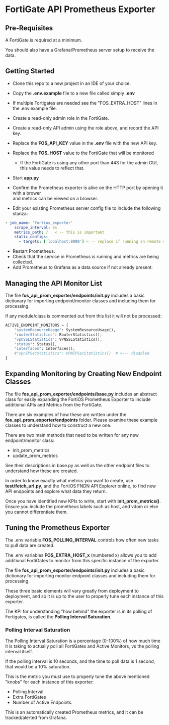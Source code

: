 # FortiGate API Prometheus Exporter

## Pre-Requisites

A FortiGate is required at a minimum.

You should also have a Grafana/Prometheus server setup to receive the data. 


## Getting Started

* Clone this repo to a new project in an IDE of your choice.
* Copy the **.env.example** file to a new file called simply **.env**
* If multiple Fortigates are needed see the "FOS_EXTRA_HOST" lines in the .env.example file.
* Create a read-only admin role in the FortiGate.
* Create a read-only API admin using the role above, and record the API key.
* Replace the **FOS_API_KEY** value in the **.env** file with the new API key.
* Replace the **FOS_HOST** value to the FortiGate that will be monitored

    * If the FortiGate is using any other port than 443 for the admin GUI, this value needs to reflect that.

* Start **app.py**
* Confirm the Prometheus exporter is alive on the HTTP port by opening it with a brower  
  and metrics can be viewed on a browser. 
* Edit your existing Prometheus server config file to include the following stanza:

```yaml
- job_name: 'fortios_exporter'
    scrape_interval: 5s
    metrics_path: /   < -- this is important
    static_configs:
      - targets: ['localhost:8000'] < -- replace if running on remote server or different port
```

* Restart Prometheus.
* Check that the service in Prometheus is running and metrics are being collected.
* Add Prometheus to Grafana as a data source if not already present. 

## Managing the API Monitor List

The file **fos_api_prom_exporter/endpoints/__init__.py** includes a basic dictionary for importing
endpoint/monitor classes and including them for processing.

If any module/class is commented out from this list it will not be processed:

```python
ACTIVE_ENDPOINT_MONITORS = {
    "systemResourceUsage": SystemResourceUsage(),
    "routerStatistics": RouterStatistics(),
    "vpnSSLStatistics": VPNSSLStatistics(),
    "status": Status(),
    "interfaces": Interfaces(),
    #"vpnIPSecStatistics": VPNIPSecStatistics()  # <--- disabled
}
```

## Expanding Monitoring by Creating New Endpoint Classes

The file **fos_api_prom_exporter/endpoints/base.py** includes an abstract class for easily 
expanding the FortiOS Prometheus
Exporter to include additional APIs and Metrics from the FortiGate.

There are six examples of how these are written under the **fos_api_prom_exporter/endpoints** folder. Please examine 
these example classes to understand how to construct a new one.

There are two main methods that need to be written for any new endpoint/monitor class: 

* init_prom_metrics
* update_prom_metrics

See their descriptions in base.py as well as the other endpoint files to understand how these are created.

In order to know exactly what metrics you want to create, use **test/fetch_url.py**, and the FortiOS FNDN API Explorer online,
to find new API endpoints and explore what data they return.

Once you have identified new KPIs to write, start with **init_prom_metrics()**. Ensure you include the prometheus labels
such as host, and vdom or else you cannot differentiate them. 


## Tuning the Prometheus Exporter

The .env variable **FOS_POLLING_INTERVAL** controls how often new tasks to pull data are created. 

The .env variables **FOS_EXTRA_HOST_x** (numbered x) allows you to add additional FortiGates to monitor from this
specific instance of the exporter.

The file **fos_api_prom_exporter/endpoints/__init__.py** includes a basic dictionary for importing
monitor endpoint classes and including them for processing.

These three basic elements will vary greatly from deployment to deployment, and so it is up to the user to properly tune
each instance of this exporter.

The KPI for understanding "how behind" the exporter is in its polling of Fortigates, is called the **Polling Interval Saturation**.

### Polling Interval Saturation

The Polling Interval Saturation is a percentage (0-100%) of how much time it is taking to actually poll all FortiGates
and Active Monitors, vs the polling interval itself.

If the polling interval is 10 seconds, and the time to poll data is 1 second, that would be a 10% saturation.

This is the metric you must use to properly tune the above mentioned "knobs" for each instance of this exporter:

* Polling Interval
* Extra FortiGates
* Number of Active Endpoints.

This is an automatically created Prometheus metrics, and it can be tracked/alerted from Grafana. 
